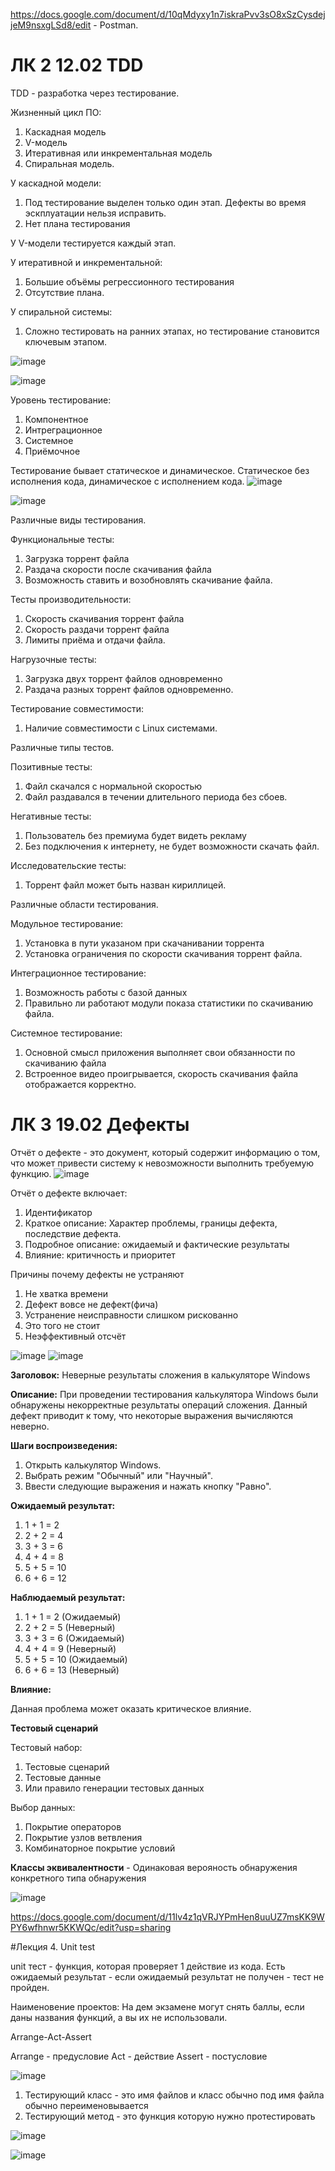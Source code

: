 https://docs.google.com/document/d/10qMdyxy1n7iskraPvv3sO8xSzCysdejjeM9nsxgLSd8/edit - Postman.

# ЛК 2 12.02 TDD

TDD - разработка через тестирование. 

Жизненный цикл ПО:
1. Каскадная модель
2. V-модель
3. Итеративная или инкрементальная модель
4. Спиральная модель.

У каскадной модели:
1. Под тестирование выделен только один этап. Дефекты во время эскплуатации нельзя исправить.
2. Нет плана тестирования

У V-модели тестируется каждый этап.

У итеративной и инкрементальной:
1. Большие объёмы регрессионного тестирования 
2. Отсутствие плана.

У спиральной системы:
1. Сложно тестировать на ранних этапах, но тестирование становится ключевым этапом.

![image](https://github.com/SERGEo10/6semestr/assets/106819250/50391609-e7ec-43b5-bb7f-76443445c355)

![image](https://github.com/SERGEo10/6semestr/assets/106819250/832fa3cf-0433-4fdc-b0df-12cc6488966c)

Уровень тестирование:
1. Компонентное
2. Интреграционное
3. Системное
4. Приёмочное

Тестирование бывает статическое и динамическое. Статическое без исполнения кода, динамическое с исполнением кода.
![image](https://github.com/SERGEo10/6semestr/assets/106819250/bf355d88-c302-4a14-a77f-8fd64e750cb4)

![image](https://github.com/SERGEo10/6semestr/assets/106819250/7ccfe14b-bd52-421d-9468-8e592e77e084)

Различные виды тестирования.

Функциональные тесты:
1. Загрузка торрент файла
2. Раздача скорости после скачивания файла
3. Возможность ставить и возобновлять скачивание файла.

Тесты производительности:
1. Скорость скачивания торрент файла
2. Скорость раздачи торрент файла
3. Лимиты приёма и отдачи файла.

Нагрузочные тесты:
1. Загрузка двух торрент файлов одновременно
2. Раздача разных торрент файлов одновременно.

Тестирование совместимости:
1. Наличие совместимости с Linux системами.

Различные типы тестов.

Позитивные тесты:
1. Файл скачался с нормальной скоростью
2. Файл раздавался в течении длительного периода без сбоев.

Негативные тесты:
1. Пользователь без премиума будет видеть рекламу
2. Без подключения к интернету, не будет возможности скачать файл.

Исследовательские тесты:
1. Торрент файл может быть назван кириллицей.

Различные области тестирования.

Модульное тестирование:
1. Установка в пути указаном при скачанивании торрента
2. Установка ограничения по скорости скачивания торрент файла.

Интеграционное тестирование:
1. Возможность работы с базой данных
2. Правильно ли работают модули показа статистики по скачиванию файла.

Системное тестирование:
1. Основной смысл приложения выполняет свои обязанности по скачиванию файла
2. Встроенное видео проигрывается, скорость скачивания файла отображается корректно.

# ЛК 3 19.02 Дефекты

Отчёт о дефекте - это документ, который содержит информацию о том, что может привести систему к невозможности выполнить требуемую функцию.
![image](https://github.com/SERGEo10/6semestr/assets/106819250/d4d30629-058a-458e-a2de-229dab803738)

Отчёт о дефекте включает:
1. Идентификатор
2. Краткое описание: Характер проблемы, границы дефекта, последствие дефекта.
3. Подробное описание: ожидаемый и фактические результаты
4. Влияние: критичность и приоритет

Причины почему дефекты не устраняют
1. Не хватка времени
2. Дефект вовсе не дефект(фича)
3. Устранение неисправности слишком рискованно
4. Это того не стоит
5. Неэффективный отсчёт

![image](https://github.com/SERGEo10/6semestr/assets/106819250/8337b76f-ec45-45ca-bd69-311902f3711b)
![image](https://github.com/SERGEo10/6semestr/assets/106819250/64b64594-7850-4d63-b451-790858d6e1d9)

**Заголовок:**
Неверные результаты сложения в калькуляторе Windows

**Описание:**
При проведении тестирования калькулятора Windows были обнаружены некорректные результаты операций сложения. Данный дефект приводит к тому, что некоторые выражения вычисляются неверно.

**Шаги воспроизведения:**
1. Открыть калькулятор Windows.
2. Выбрать режим "Обычный" или "Научный".
3. Ввести следующие выражения и нажать кнопку "Равно".
 
**Ожидаемый результат:**
1. 1 + 1 = 2
2. 2 + 2 = 4
3. 3 + 3 = 6
4. 4 + 4 = 8
5. 5 + 5 = 10
6. 6 + 6 = 12

**Наблюдаемый результат:**
1. 1 + 1 = 2 (Ожидаемый)
2. 2 + 2 = 5 (Неверный)
3. 3 + 3 = 6 (Ожидаемый)
4. 4 + 4 = 9 (Неверный)
5. 5 + 5 = 10 (Ожидаемый)
6. 6 + 6 = 13 (Неверный)

**Влияние:**

Данная проблема может оказать критическое влияние.

**Тестовый сценарий**

Тестовый набор: 
1. Тестовые сценарий 
2. Тестовые данные
3. Или правило генерации тестовых данных

Выбор данных:
1. Покрытие операторов
2. Покрытие узлов ветвления
3. Комбинаторное покрытие условий

**Классы эквивалентности** - Одинаковая верояность обнаружения конкретного типа обнаружения

![image](https://github.com/SERGEo10/6semestr/assets/106819250/9c0ecc60-8369-4020-a004-ebd4b5c82798)

https://docs.google.com/document/d/11lv4z1qVRJYPmHen8uuUZ7msKK9WPY6wfhnwr5KKWQc/edit?usp=sharing

#Лекция 4. Unit test

unit тест - функция, которая проверяет 1 действие из кода. Есть ожидаемый результат - если ожидаемый результат не получен - тест не пройден.

Наименовение проектов:
На дем экзамене могут снять баллы, если даны названия функций, а вы их не использовали.

Arrange-Act-Assert

Arrange - предусловие 
Act - действие
Assert - постусловие 

![image](https://github.com/SERGEo10/6semestr/assets/106819250/3b30b5cb-a76e-4d8a-bfef-846bb38f9748)

1. Тестирующий класс - это имя файлов и класс обычно под имя файла обычно переименовывается 
2. Тестирующий метод - это функция которую нужно протестировать
 
![image](https://github.com/SERGEo10/6semestr/assets/106819250/861347d7-adbb-4e8a-ba4b-96884a4be0ed)

![image](https://github.com/SERGEo10/6semestr/assets/106819250/b4a906b5-764f-453d-b402-28da1a58cffd)







